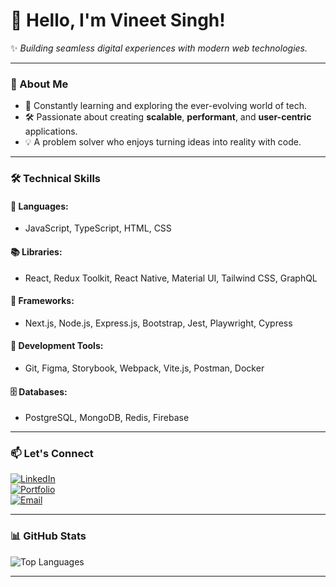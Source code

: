 # 👋 Hello, I'm Vineet Singh!  

✨ *Building seamless digital experiences with modern web technologies.*  

---

### 🚀 About Me  

- 🌱 Constantly learning and exploring the ever-evolving world of tech.  
- 🛠️ Passionate about creating **scalable**, **performant**, and **user-centric** applications.  
- 💡 A problem solver who enjoys turning ideas into reality with code.  

---

### 🛠️ Technical Skills  

#### 🌟 **Languages:**  
- JavaScript, TypeScript, HTML, CSS  

#### 📚 **Libraries:**  
- React, Redux Toolkit, React Native, Material UI, Tailwind CSS, GraphQL  

#### 🚀 **Frameworks:**  
- Next.js, Node.js, Express.js, Bootstrap, Jest, Playwright, Cypress  

#### 🔧 **Development Tools:**  
- Git, Figma, Storybook, Webpack, Vite.js, Postman, Docker  

#### 🗄️ **Databases:**  
- PostgreSQL, MongoDB, Redis, Firebase  

---

### 📫 Let's Connect  

[![LinkedIn](https://img.shields.io/badge/-LinkedIn-333333?style=flat&logo=linkedin)](https://https://www.linkedin.com/in/vineet289)  
[![Portfolio](https://img.shields.io/badge/-Portfolio-333333?style=flat&logo=google-chrome)](https://vineetsingh-jet.vercel.app/)  
[![Email](https://img.shields.io/badge/-Email-333333?style=flat&logo=gmail)](mailto:vineetsingh5987@gmail.com)  

---

### 📊 GitHub Stats  


![Top Languages](https://github-readme-stats.vercel.app/api/top-langs/?username=vineet829&layout=compact&theme=default)  

---
